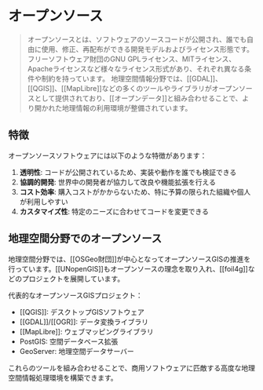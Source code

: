 # オープンソース

> オープンソースとは、ソフトウェアのソースコードが公開され、誰でも自由に使用、修正、再配布ができる開発モデルおよびライセンス形態です。
> フリーソフトウェア財団のGNU GPLライセンス、MITライセンス、Apacheライセンスなど様々なライセンス形式があり、それぞれ異なる条件や制約を持っています。
> 地理空間情報分野では、[[GDAL]]、[[QGIS]]、[[MapLibre]]などの多くのツールやライブラリがオープンソースとして提供されており、[[オープンデータ]]と組み合わせることで、より開かれた地理情報の利用環境が整備されています。

## 特徴

オープンソースソフトウェアには以下のような特徴があります：

1. **透明性**: コードが公開されているため、実装や動作を誰でも検証できる
2. **協調的開発**: 世界中の開発者が協力して改良や機能拡張を行える
3. **コスト効率**: 購入コストがかからないため、特に予算の限られた組織や個人が利用しやすい
4. **カスタマイズ性**: 特定のニーズに合わせてコードを変更できる

## 地理空間分野でのオープンソース

地理空間分野では、[[OSGeo財団]]が中心となってオープンソースGISの推進を行っています。[[UNopenGIS]]もオープンソースの理念を取り入れ、[[foil4g]]などのプロジェクトを展開しています。

代表的なオープンソースGISプロジェクト：

- [[QGIS]]: デスクトップGISソフトウェア
- [[GDAL]]/[[OGR]]: データ変換ライブラリ
- [[MapLibre]]: ウェブマッピングライブラリ
- PostGIS: 空間データベース拡張
- GeoServer: 地理空間データサーバー

これらのツールを組み合わせることで、商用ソフトウェアに匹敵する高度な地理空間情報処理環境を構築できます。
